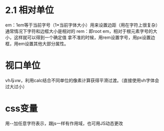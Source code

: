 <!--
 * @Author: zhanggd
 * @Date: 2022-10-25 16:11:42
 * @LastEditors: zhanggd
 * @LastEditTime: 2022-11-29 09:31:11
 * @Description: 第二章相对单位笔记
-->
# 2.1 相对单位
em：1em等于当前字号（1*当前字体大小）用来设置边距（用在字符上很复杂）通常情况下字符和边框大小是相对的
rem：即root em，相对于根元素字号的大小，这样就可以得到一个确定值
拿不准的时候，用rem设置字号，用px设置边框，用em设置其他大部分属性。

# 视口单位
vh与vw，利用calc结合不同单位的像素计算获得平滑过渡。（直接使用vh字体会过大过小）

# css变量
用--加任意字符表示，跟js一样有作用域，也可用JS动态更改

